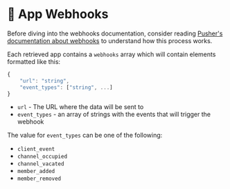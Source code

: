 # 🔗 App Webhooks

Before diving into the webhooks documentation, consider reading [Pusher's documentation about webhooks](https://pusher.com/docs/channels/server_api/webhooks) to understand how this process works.

Each retrieved app contains a `webhooks` array which will contain elements formatted like this:

```javascript
{
    "url": "string",
    "event_types": ["string", ...]
}
```

* `url` - The URL where the data will be sent to
* `event_types` - an array of strings with the events that will trigger the webhook

The value for `event_types` can be one of the following:

* `client_event`
* `channel_occupied`
* `channel_vacated`
* `member_added`
* `member_removed`

